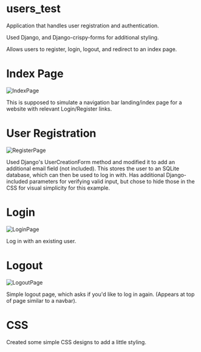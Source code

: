 # users_test
Application that handles user registration and authentication.

Used Django, and Django-crispy-forms for additional styling.

Allows users to register, login, logout, and redirect to an index page.

# Index Page
![IndexPage](https://user-images.githubusercontent.com/64391008/163488338-1996731f-34e4-41bc-b955-547212677316.PNG)

This is supposed to simulate a navigation bar landing/index page for a website with relevant Login/Register links.


# User Registration
![RegisterPage](https://user-images.githubusercontent.com/64391008/163488282-fcb92130-c36c-450c-b244-323967fe9d07.PNG)

Used Django's UserCreationForm method and modified it to add an additional email field (not included).
This stores the user to an SQLite database, which can then be used to log in with. Has additional Django-included parameters for verifying valid input, but chose to hide those in the CSS for visual simplicity for this example.

# Login
![LoginPage](https://user-images.githubusercontent.com/64391008/163488415-f0c41495-1148-4f9f-b429-8976310705d0.PNG)

Log in with an existing user.

# Logout
![LogoutPage](https://user-images.githubusercontent.com/64391008/163488464-c992e39b-7cc6-40d6-b368-4ce98d18a4ae.PNG)

Simple logout page, which asks if you'd like to log in again. (Appears at top of page similar to a navbar).

# CSS
Created some simple CSS designs to add a little styling.
